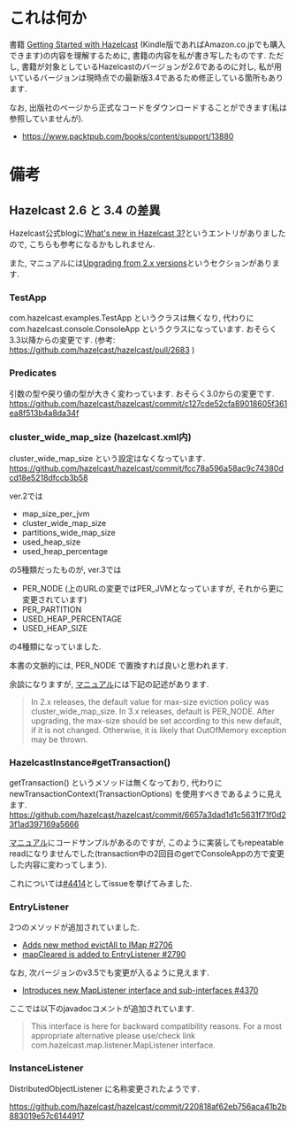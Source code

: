 # これは何か

書籍 [Getting Started with Hazelcast](https://www.packtpub.com/big-data-and-business-intelligence/getting-started-hazelcast) (Kindle版であればAmazon.co.jpでも購入できます)の内容を理解するために, 書籍の内容を私が書き写したものです.
ただし, 書籍が対象としているHazelcastのバージョンが2.6であるのに対し, 私が用いているバージョンは現時点での最新版3.4であるため修正している箇所もあります.

なお, 出版社のページから正式なコードをダウンロードすることができます(私は参照していませんが).
* https://www.packtpub.com/books/content/support/13880


# 備考

## Hazelcast 2.6 と 3.4 の差異

Hazelcast公式blogに[What's new in Hazelcast 3?](http://blog.hazelcast.com/2013/06/03/whats-new-in-hazelcast-3/)というエントリがありましたので, こちらも参考になるかもしれません.

また, マニュアルには[Upgrading from 2.x versions](http://docs.hazelcast.org/docs/3.4/manual/html/upgradingfrom2x.html)というセクションがあります.

### TestApp

com.hazelcast.examples.TestApp というクラスは無くなり, 代わりに
com.hazelcast.console.ConsoleApp というクラスになっています.
おそらく3.3以降からの変更です.
(参考: https://github.com/hazelcast/hazelcast/pull/2683 )

### Predicates

引数の型や戻り値の型が大きく変わっています.
おそらく3.0からの変更です.
https://github.com/hazelcast/hazelcast/commit/c127cde52cfa89018605f361ea8f513b4a8da34f

### cluster_wide_map_size (hazelcast.xml内)

cluster_wide_map_size という設定はなくなっています.
https://github.com/hazelcast/hazelcast/commit/fcc78a596a58ac9c74380dcd18e5218dfccb3b58

ver.2では
* map_size_per_jvm
* cluster_wide_map_size
* partitions_wide_map_size
* used_heap_size
* used_heap_percentage

の5種類だったものが, ver.3では
* PER_NODE (上のURLの変更ではPER_JVMとなっていますが, それから更に変更されています)
* PER_PARTITION
* USED_HEAP_PERCENTAGE
* USED_HEAP_SIZE

の4種類になっていました.

本書の文脈的には, PER_NODE で置換すれば良いと思われます.

余談になりますが, [マニュアル](http://docs.hazelcast.org/docs/3.4/manual/html-single/hazelcast-documentation.html)には下記の記述があります.
> In 2.x releases, the default value for max-size eviction policy was cluster_wide_map_size. In 3.x releases, default is PER_NODE. After upgrading, the max-size should be set according to this new default, if it is not changed. Otherwise, it is likely that OutOfMemory exception may be thrown.

### HazelcastInstance#getTransaction()

getTransaction() というメソッドは無くなっており, 代わりに newTransactionContext(TransactionOptions) を使用すべきであるように見えます.
https://github.com/hazelcast/hazelcast/commit/6657a3dad1d1c5631f71f0d23f1ad397169a5666

[マニュアル](http://docs.hazelcast.org/docs/3.4/manual/html-single/hazelcast-documentation.html#transaction-interface)にコードサンプルがあるのですが, このように実装してもrepeatable readになりませんでした(transaction中の2回目のgetでConsoleAppの方で変更した内容に変わってしまう).

これについては[#4414](https://github.com/hazelcast/hazelcast/issues/4414)としてissueを挙げてみました.

### EntryListener

2つのメソッドが追加されていました.
* [Adds new method evictAll to IMap #2706](https://github.com/hazelcast/hazelcast/pull/2706)
* [mapCleared is added to EntryListener #2790](https://github.com/hazelcast/hazelcast/pull/2790)

なお, 次バージョンのv3.5でも変更が入るように見えます.
* [Introduces new MapListener interface and sub-interfaces #4370](https://github.com/hazelcast/hazelcast/pull/4370)

ここでは以下のjavadocコメントが追加されています.
> This interface is here for backward compatibility reasons. For a most appropriate alternative please use/check link com.hazelcast.map.listener.MapListener interface.

### InstanceListener

DistributedObjectListener に名称変更されたようです.

https://github.com/hazelcast/hazelcast/commit/220818af62eb756aca41b2b883019e57c6144917
